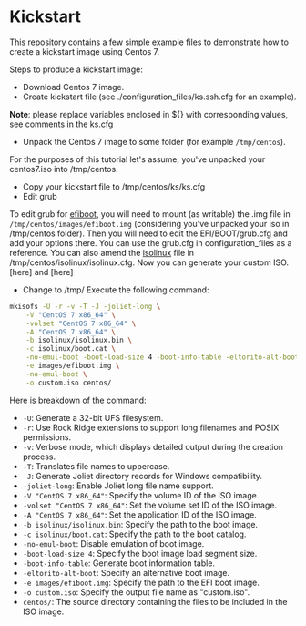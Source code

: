 # Kickstart

This repository contains a few simple example files to demonstrate how to create a kickstart image using Centos 7.

Steps to produce a kickstart image:

* Download Centos 7 image.
* Create kickstart file (see ./configuration_files/ks.ssh.cfg for an example).

**Note**: please replace variables enclosed in ${} with corresponding values, see comments in the ks.cfg

* Unpack the Centos 7 image to some folder (for example `/tmp/centos`).

For the purposes of this tutorial let's assume, you've unpacked your centos7.iso into /tmp/centos.

* Copy your kickstart file to /tmp/centos/ks/ks.cfg
* Edit grub

To edit grub for [efiboot](https://bbs.archlinux.org/viewtopic.php?id=240034#:~:text=the%20live%20DVD%3F-,efiboot.,CD%2FDVD%20type%20installation%20medias.), you will need to mount (as writable) the .img file in `/tmp/centos/images/efiboot.img` (considering you've unpacked your iso in /tmp/centos folder).
Then you will need to edit the EFI/BOOT/grub.cfg and add your options there. You can use the grub.cfg in configuration_files as a reference.
You can also amend the [isolinux](https://wiki.syslinux.org/wiki/index.php?title=ISOLINUX) file in /tmp/centos/isolinux/isolinux.cfg. Now you can generate your custom ISO. [here] and [here]

* Change to /tmp/
Execute the following command:

```bash
mkisofs -U -r -v -T -J -joliet-long \
    -V "CentOS 7 x86_64" \
    -volset "CentOS 7 x86_64" \
    -A "CentOS 7 x86_64" \
    -b isolinux/isolinux.bin \
    -c isolinux/boot.cat \
    -no-emul-boot -boot-load-size 4 -boot-info-table -eltorito-alt-boot \
    -e images/efiboot.img \
    -no-emul-boot \
    -o custom.iso centos/
```

Here is breakdown of the command:

* `-U`: Generate a 32-bit UFS filesystem.
* `-r`: Use Rock Ridge extensions to support long filenames and POSIX permissions.
* `-v`: Verbose mode, which displays detailed output during the creation process.
* `-T`: Translates file names to uppercase.
* `-J`: Generate Joliet directory records for Windows compatibility.
* `-joliet-long`: Enable Joliet long file name support.
* `-V "CentOS 7 x86_64"`: Specify the volume ID of the ISO image.
* `-volset "CentOS 7 x86_64"`: Set the volume set ID of the ISO image.
* `-A "CentOS 7 x86_64"`: Set the application ID of the ISO image.
* `-b isolinux/isolinux.bin`: Specify the path to the boot image.
* `-c isolinux/boot.cat`: Specify the path to the boot catalog.
* `-no-emul-boot`: Disable emulation of boot image.
* `-boot-load-size 4`: Specify the boot image load segment size.
* `-boot-info-table`: Generate boot information table.
* `-eltorito-alt-boot`: Specify an alternative boot image.
* `-e images/efiboot.img`: Specify the path to the EFI boot image.
* `-o custom.iso`: Specify the output file name as "custom.iso".
* `centos/`: The source directory containing the files to be included in the ISO image.